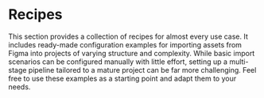 # Recipes

This section provides a collection of recipes for almost every use case. It includes ready-made configuration examples for importing assets from Figma into projects of varying structure and complexity. While basic import scenarios can be configured manually with little effort, setting up a multi-stage pipeline tailored to a mature project can be far more challenging. Feel free to use these examples as a starting point and adapt them to your needs.
